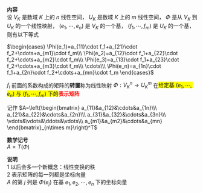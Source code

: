 **内容**  
设 $V_K$ 是数域 $K$ 上的 $n$ 线性空间， $U_K$ 是数域 $K$ 上的 $m$ 线性空间， $\Phi$ 是从 $V_K$ 到 $U_K$ 的一个线性映射， $(e_1,\cdots,e_n)$ 是 $V_K$ 的一个基， $(f_1,\cdots,f_m)$ 是 $U_K$ 的一个基，则有以下等式  
  
 $\begin{cases}  
\Phi(e_1)=a_{11}\cdot f_1+a_{21}\cdot f_2+\cdots+a_{m1}\cdot f_m\\\  
\Phi(e_2)=a_{12}\cdot f_1+a_{22}\cdot f_2+\cdots+a_{m2}\cdot f_m\\\  
\Phi(e_3)=a_{13}\cdot f_1+a_{23}\cdot f_2+\cdots+a_{m3}\cdot f_m\\\  
\cdots\\\  
\Phi(e_n)=a_{1n}\cdot f_1+a_{2n}\cdot f_2+\cdots+a_{mn}\cdot f_m  
\end{cases}$  
  
 $f_i$ 前面的系数构成的矩阵的**转置**称为线性映射 $\Phi:V^n_K\rightarrow U^m_K$ 在<span style="background:yellow">给定基 $(e_1,\cdots,e_n)$ 与 $(f_1,\cdots,f_m)$ 下的</span><font color=red>**表示矩阵**</font>  
  
记作 $A=\left(\begin{bmatrix}  
a_{11}&a_{12}&\cdots&a_{1n}\\\  
a_{21}&a_{22}&\cdots&a_{2n}\\\  
a_{31}&a_{32}&\cdots&a_{3n}\\\  
\vdots&\vdots&\ddots&\vdots\\\  
a_{m1}&a_{m2}&\cdots&a_{mn}  
\end{bmatrix}_{n\times m}\right)^T$  
  
**数学记号**  
 $A=T(\Phi)$  
  
**说明**  
1 以后会多一个新概念：线性变换的秩  
2 表示矩阵的每一列都是坐标向量  
 $A$ 的第 $j$ 列是 $\Phi(e_j)$ 在基 $e_1,e_2,\cdots,e_n$ 下的坐标向量  
